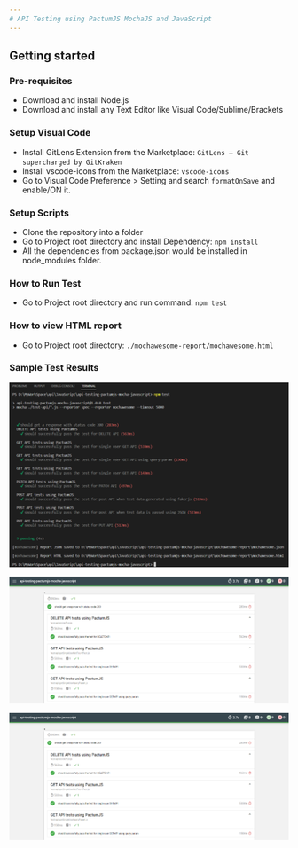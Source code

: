 ```yaml
---
# API Testing using PactumJS MochaJS and JavaScript
---
```


## Getting started

### Pre-requisites
* Download and install Node.js
* Download and install any Text Editor like Visual Code/Sublime/Brackets

### Setup Visual Code
* Install GitLens Extension from the Marketplace: `GitLens — Git supercharged by GitKraken`
* Install vscode-icons from the Marketplace: `vscode-icons`
* Go to Visual Code Preference > Setting and search `formatOnSave` and enable/ON it.

### Setup Scripts 
* Clone the repository into a folder
* Go to Project root directory and install Dependency: `npm install`
* All the dependencies from package.json would be installed in node_modules folder.

### How to Run Test
* Go to Project root directory and run command: `npm test`

### How to view HTML report
* Go to Project root directory: `./mochawesome-report/mochawesome.html`

### Sample Test Results
![API Testing using PactumJS, MochaJS, and JavaScript Test Report](./assets/test-results-console.PNG?raw=true "API Testing using PactumJS, MochaJS, and JavaScript Test Report")

![API Testing using PactumJS, MochaJS, and JavaScript Test Report](./assets/test-results.png?raw=true "API Testing using PactumJS, MochaJS, and JavaScript Test Report")

![API Testing using PactumJS, MochaJS, and JavaScript Test Report Expanded View](./assets/test-results.png?raw=true "API Testing using PactumJS, MochaJS, and JavaScript Test Report Expanded View")
